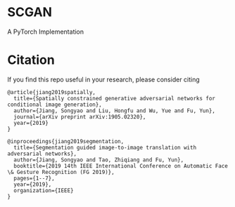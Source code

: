 # SCGAN
A PyTorch Implementation

# Citation
If you find this repo useful in your research, please consider citing 
```
@article{jiang2019spatially,
  title={Spatially constrained generative adversarial networks for conditional image generation},
  author={Jiang, Songyao and Liu, Hongfu and Wu, Yue and Fu, Yun},
  journal={arXiv preprint arXiv:1905.02320},
  year={2019}
}

@inproceedings{jiang2019segmentation,
  title={Segmentation guided image-to-image translation with adversarial networks},
  author={Jiang, Songyao and Tao, Zhiqiang and Fu, Yun},
  booktitle={2019 14th IEEE International Conference on Automatic Face \& Gesture Recognition (FG 2019)},
  pages={1--7},
  year={2019},
  organization={IEEE}
}
```
